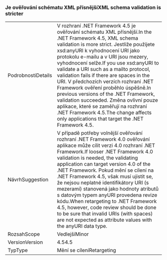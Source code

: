 ### <a name="xml-schema-validation-is-stricter"></a><span data-ttu-id="b701b-101">Je ověřování schématu XML přísnější</span><span class="sxs-lookup"><span data-stu-id="b701b-101">XML schema validation is stricter</span></span>

|   |   |
|---|---|
|<span data-ttu-id="b701b-102">Podrobnosti</span><span class="sxs-lookup"><span data-stu-id="b701b-102">Details</span></span>|<span data-ttu-id="b701b-103">V rozhraní .NET Framework 4.5 je ověřování schématu XML přísnější.</span><span class="sxs-lookup"><span data-stu-id="b701b-103">In the .NET Framework 4.5, XML schema validation is more strict.</span></span> <span data-ttu-id="b701b-104">Jestliže použijete xsd:anyURI k vyhodnocení URI jako protokolu e-mailu a v URI jsou mezery, vyhodnocení selže.</span><span class="sxs-lookup"><span data-stu-id="b701b-104">If you use xsd:anyURI to validate a URI such as a mailto protocol, validation fails if there are spaces in the URI.</span></span> <span data-ttu-id="b701b-105">V předchozích verzích rozhraní .NET Framework ověření proběhlo úspěšně.</span><span class="sxs-lookup"><span data-stu-id="b701b-105">In previous versions of the .NET Framework, validation succeeded.</span></span> <span data-ttu-id="b701b-106">Změna ovlivní pouze aplikace, které se zaměřují na rozhraní .NET Framework 4.5.</span><span class="sxs-lookup"><span data-stu-id="b701b-106">The change affects only applications that target the .NET Framework 4.5.</span></span>|
|<span data-ttu-id="b701b-107">Návrh</span><span class="sxs-lookup"><span data-stu-id="b701b-107">Suggestion</span></span>|<span data-ttu-id="b701b-108">V případě potřeby volnější ověřování rozhraní .NET Framework 4.0 ověřování aplikace může cílit verzi 4.0 rozhraní .NET Framework.</span><span class="sxs-lookup"><span data-stu-id="b701b-108">If looser .NET Framework 4.0 validation is needed, the validating application can target version 4.0 of the .NET Framework.</span></span> <span data-ttu-id="b701b-109">Pokud mění se cílení na .NET Framework 4.5, však musí ujistit se, že nejsou neplatné identifikátory URI (s mezerami) stanovená jako hodnoty atributů s datovým typem anyURI provedena revize kódu.</span><span class="sxs-lookup"><span data-stu-id="b701b-109">When retargeting to .NET Framework 4.5, however, code review should be done to be sure that invalid URIs (with spaces) are not expected as attribute values with the anyURI data type.</span></span>|
|<span data-ttu-id="b701b-110">Rozsah</span><span class="sxs-lookup"><span data-stu-id="b701b-110">Scope</span></span>|<span data-ttu-id="b701b-111">Vedlejší</span><span class="sxs-lookup"><span data-stu-id="b701b-111">Minor</span></span>|
|<span data-ttu-id="b701b-112">Version</span><span class="sxs-lookup"><span data-stu-id="b701b-112">Version</span></span>|<span data-ttu-id="b701b-113">4.5</span><span class="sxs-lookup"><span data-stu-id="b701b-113">4.5</span></span>|
|<span data-ttu-id="b701b-114">Typ</span><span class="sxs-lookup"><span data-stu-id="b701b-114">Type</span></span>|<span data-ttu-id="b701b-115">Mění se cílení</span><span class="sxs-lookup"><span data-stu-id="b701b-115">Retargeting</span></span>|

